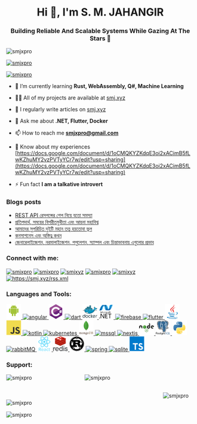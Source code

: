 <h1 align="center">Hi 👋, I'm S. M. JAHANGIR</h1>
<h3 align="center">Building Reliable And Scalable Systems While Gazing At The Stars 🌌</h3>

<p align="left"> <img src="https://komarev.com/ghpvc/?username=smjxpro&label=Profile%20views&color=0e75b6&style=flat" alt="smjxpro" /> </p>

<p align="left"> <a href="https://github.com/ryo-ma/github-profile-trophy"><img src="https://github-profile-trophy.vercel.app/?username=smjxpro" alt="smjxpro" /></a> </p>

<p align="left"> <a href="https://twitter.com/smjxpro" target="blank"><img src="https://img.shields.io/twitter/follow/smjxpro?logo=twitter&style=for-the-badge" alt="smjxpro" /></a> </p>

- 🌱 I’m currently learning **Rust, WebAssembly, Q#, Machine Learning**

- 👨‍💻 All of my projects are available at [smj.xyz](smj.xyz)

- 📝 I regularly write articles on [smj.xyz](smj.xyz)

- 💬 Ask me about **.NET, Flutter, Docker**

- 📫 How to reach me **smjxpro@gmail.com**

- 📄 Know about my experiences [https://docs.google.com/document/d/1oCMQKYZKdqE3oi2xACimB5fLwKZhuMY2vzPVTyYCr7w/edit?usp=sharing](https://docs.google.com/document/d/1oCMQKYZKdqE3oi2xACimB5fLwKZhuMY2vzPVTyYCr7w/edit?usp=sharing)

- ⚡ Fun fact **I am a talkative introvert**

### Blogs posts
<!-- BLOG-POST-LIST:START -->
- [REST API রেসপন্সের শেপ নিয়ে যতো সমস্যা](https://oggato.com/rest-api-%e0%a6%b0%e0%a7%87%e0%a6%b8%e0%a6%aa%e0%a6%a8%e0%a7%8d%e0%a6%b8%e0%a7%87%e0%a6%b0-%e0%a6%b6%e0%a7%87%e0%a6%aa-%e0%a6%a8%e0%a6%bf%e0%a6%af%e0%a6%bc%e0%a7%87-%e0%a6%af%e0%a6%a4%e0%a7%8b/)
- [প্রতিপদার্থ, সময়ের বিপরীতমুখীতা এবং আয়না মহাবিশ্ব](https://oggato.com/%e0%a6%aa%e0%a7%8d%e0%a6%b0%e0%a6%a4%e0%a6%bf%e0%a6%aa%e0%a6%a6%e0%a6%be%e0%a6%b0%e0%a7%8d%e0%a6%a5-%e0%a6%b8%e0%a6%ae%e0%a6%af%e0%a6%bc%e0%a7%87%e0%a6%b0-%e0%a6%ac%e0%a6%bf%e0%a6%aa%e0%a6%b0/)
- [আমাদের সুপরিচিত দুইটি মহান তত্ত্ব হয়তোবা ভুল](https://oggato.com/%e0%a6%86%e0%a6%ae%e0%a6%be%e0%a6%a6%e0%a7%87%e0%a6%b0-%e0%a6%b8%e0%a7%81%e0%a6%aa%e0%a6%b0%e0%a6%bf%e0%a6%9a%e0%a6%bf%e0%a6%a4-%e0%a6%a6%e0%a7%81%e0%a6%87%e0%a6%9f%e0%a6%bf-%e0%a6%ae%e0%a6%b9/)
- [কনসাশনেস এবং অস্তিত্ব কথন](https://oggato.com/%e0%a6%95%e0%a6%a8%e0%a6%b8%e0%a6%be%e0%a6%b6%e0%a6%a8%e0%a7%87%e0%a6%b8-%e0%a6%8f%e0%a6%ac%e0%a6%82-%e0%a6%85%e0%a6%b8%e0%a7%8d%e0%a6%a4%e0%a6%bf%e0%a6%a4%e0%a7%8d%e0%a6%ac-%e0%a6%95%e0%a6%a5/)
- [জেনারেলাইজেশন, নরমালাইজেশন, পপুলেশন, স্যাম্পল এবং চিন্তাভাবনায় এগুলোর প্রভাব](https://oggato.com/%e0%a6%9c%e0%a7%87%e0%a6%a8%e0%a6%be%e0%a6%b0%e0%a7%87%e0%a6%b2%e0%a6%be%e0%a6%87%e0%a6%9c%e0%a7%87%e0%a6%b6%e0%a6%a8-%e0%a6%a8%e0%a6%b0%e0%a6%ae%e0%a6%be%e0%a6%b2%e0%a6%be%e0%a6%87%e0%a6%9c%e0%a7%87/)
<!-- BLOG-POST-LIST:END -->

<h3 align="left">Connect with me:</h3>
<p align="left">
<a href="https://twitter.com/smjxpro" target="blank"><img align="center" src="https://raw.githubusercontent.com/rahuldkjain/github-profile-readme-generator/master/src/images/icons/Social/twitter.svg" alt="smjxpro" height="30" width="40" /></a>
<a href="https://linkedin.com/in/smjxpro" target="blank"><img align="center" src="https://raw.githubusercontent.com/rahuldkjain/github-profile-readme-generator/master/src/images/icons/Social/linked-in-alt.svg" alt="smjxpro" height="30" width="40" /></a>
<a href="https://fb.com/smjxyz" target="blank"><img align="center" src="https://raw.githubusercontent.com/rahuldkjain/github-profile-readme-generator/master/src/images/icons/Social/facebook.svg" alt="smjxyz" height="30" width="40" /></a>
<a href="https://instagram.com/smjxpro" target="blank"><img align="center" src="https://raw.githubusercontent.com/rahuldkjain/github-profile-readme-generator/master/src/images/icons/Social/instagram.svg" alt="smjxpro" height="30" width="40" /></a>
<a href="https://www.youtube.com/@smjxyz" target="blank"><img align="center" src="https://raw.githubusercontent.com/rahuldkjain/github-profile-readme-generator/master/src/images/icons/Social/youtube.svg" alt="smjxyz" height="30" width="40" /></a>
<a href="/https://smj.xyz/rss.xml" target="blank"><img align="center" src="https://raw.githubusercontent.com/rahuldkjain/github-profile-readme-generator/master/src/images/icons/Social/rss.svg" alt="https://smj.xyz/rss.xml" height="30" width="40" /></a>
</p>

<h3 align="left">Languages and Tools:</h3>
<p align="left"> <a href="https://developer.android.com" target="_blank" rel="noreferrer"> <img src="https://raw.githubusercontent.com/devicons/devicon/master/icons/android/android-original-wordmark.svg" alt="android" width="40" height="40"/> </a> <a href="https://angular.io" target="_blank" rel="noreferrer"> <img src="https://angular.io/assets/images/logos/angular/angular.svg" alt="angular" width="40" height="40"/> </a> <a href="https://www.w3schools.com/cs/" target="_blank" rel="noreferrer"> <img src="https://raw.githubusercontent.com/devicons/devicon/master/icons/csharp/csharp-original.svg" alt="csharp" width="40" height="40"/> </a> <a href="https://dart.dev" target="_blank" rel="noreferrer"> <img src="https://www.vectorlogo.zone/logos/dartlang/dartlang-icon.svg" alt="dart" width="40" height="40"/> </a> <a href="https://www.docker.com/" target="_blank" rel="noreferrer"> <img src="https://raw.githubusercontent.com/devicons/devicon/master/icons/docker/docker-original-wordmark.svg" alt="docker" width="40" height="40"/> </a> <a href="https://dotnet.microsoft.com/" target="_blank" rel="noreferrer"> <img src="https://raw.githubusercontent.com/devicons/devicon/master/icons/dot-net/dot-net-original-wordmark.svg" alt="dotnet" width="40" height="40"/> </a> <a href="https://firebase.google.com/" target="_blank" rel="noreferrer"> <img src="https://www.vectorlogo.zone/logos/firebase/firebase-icon.svg" alt="firebase" width="40" height="40"/> </a> <a href="https://flutter.dev" target="_blank" rel="noreferrer"> <img src="https://www.vectorlogo.zone/logos/flutterio/flutterio-icon.svg" alt="flutter" width="40" height="40"/> </a> <a href="https://www.java.com" target="_blank" rel="noreferrer"> <img src="https://raw.githubusercontent.com/devicons/devicon/master/icons/java/java-original.svg" alt="java" width="40" height="40"/> </a> <a href="https://developer.mozilla.org/en-US/docs/Web/JavaScript" target="_blank" rel="noreferrer"> <img src="https://raw.githubusercontent.com/devicons/devicon/master/icons/javascript/javascript-original.svg" alt="javascript" width="40" height="40"/> </a> <a href="https://kotlinlang.org" target="_blank" rel="noreferrer"> <img src="https://www.vectorlogo.zone/logos/kotlinlang/kotlinlang-icon.svg" alt="kotlin" width="40" height="40"/> </a> <a href="https://kubernetes.io" target="_blank" rel="noreferrer"> <img src="https://www.vectorlogo.zone/logos/kubernetes/kubernetes-icon.svg" alt="kubernetes" width="40" height="40"/> </a> <a href="https://www.mongodb.com/" target="_blank" rel="noreferrer"> <img src="https://raw.githubusercontent.com/devicons/devicon/master/icons/mongodb/mongodb-original-wordmark.svg" alt="mongodb" width="40" height="40"/> </a> <a href="https://www.microsoft.com/en-us/sql-server" target="_blank" rel="noreferrer"> <img src="https://www.svgrepo.com/show/303229/microsoft-sql-server-logo.svg" alt="mssql" width="40" height="40"/> </a> <a href="https://nextjs.org/" target="_blank" rel="noreferrer"> <img src="https://cdn.worldvectorlogo.com/logos/nextjs-2.svg" alt="nextjs" width="40" height="40"/> </a> <a href="https://nodejs.org" target="_blank" rel="noreferrer"> <img src="https://raw.githubusercontent.com/devicons/devicon/master/icons/nodejs/nodejs-original-wordmark.svg" alt="nodejs" width="40" height="40"/> </a> <a href="https://www.postgresql.org" target="_blank" rel="noreferrer"> <img src="https://raw.githubusercontent.com/devicons/devicon/master/icons/postgresql/postgresql-original-wordmark.svg" alt="postgresql" width="40" height="40"/> </a> <a href="https://www.python.org" target="_blank" rel="noreferrer"> <img src="https://raw.githubusercontent.com/devicons/devicon/master/icons/python/python-original.svg" alt="python" width="40" height="40"/> </a> <a href="https://www.rabbitmq.com" target="_blank" rel="noreferrer"> <img src="https://www.vectorlogo.zone/logos/rabbitmq/rabbitmq-icon.svg" alt="rabbitMQ" width="40" height="40"/> </a> <a href="https://reactjs.org/" target="_blank" rel="noreferrer"> <img src="https://raw.githubusercontent.com/devicons/devicon/master/icons/react/react-original-wordmark.svg" alt="react" width="40" height="40"/> </a> <a href="https://redis.io" target="_blank" rel="noreferrer"> <img src="https://raw.githubusercontent.com/devicons/devicon/master/icons/redis/redis-original-wordmark.svg" alt="redis" width="40" height="40"/> </a> <a href="https://www.rust-lang.org" target="_blank" rel="noreferrer"> <img src="https://raw.githubusercontent.com/devicons/devicon/master/icons/rust/rust-original.svg" alt="rust" width="40" height="40"/> </a> <a href="https://spring.io/" target="_blank" rel="noreferrer"> <img src="https://www.vectorlogo.zone/logos/springio/springio-icon.svg" alt="spring" width="40" height="40"/> </a> <a href="https://www.sqlite.org/" target="_blank" rel="noreferrer"> <img src="https://www.vectorlogo.zone/logos/sqlite/sqlite-icon.svg" alt="sqlite" width="40" height="40"/> </a> <a href="https://www.typescriptlang.org/" target="_blank" rel="noreferrer"> <img src="https://raw.githubusercontent.com/devicons/devicon/master/icons/typescript/typescript-original.svg" alt="typescript" width="40" height="40"/> </a> </p>

<h3 align="left">Support:</h3>
<p><a href="https://www.buymeacoffee.com/smjxpro"> <img align="left" src="https://cdn.buymeacoffee.com/buttons/v2/default-yellow.png" height="50" width="210" alt="smjxpro" /></a><a href="https://ko-fi.com/smjxpro"> <img align="left" src="https://cdn.ko-fi.com/cdn/kofi3.png?v=3" height="50" width="210" alt="smjxpro" /></a></p><br><br>

<p><img align="left" src="https://github-readme-stats.vercel.app/api/top-langs?username=smjxpro&show_icons=true&locale=en&layout=compact" alt="smjxpro" /></p>

<p>&nbsp;<img align="center" src="https://github-readme-stats.vercel.app/api?username=smjxpro&show_icons=true&locale=en" alt="smjxpro" /></p>

<p><img align="center" src="https://github-readme-streak-stats.herokuapp.com/?user=smjxpro&" alt="smjxpro" /></p>
